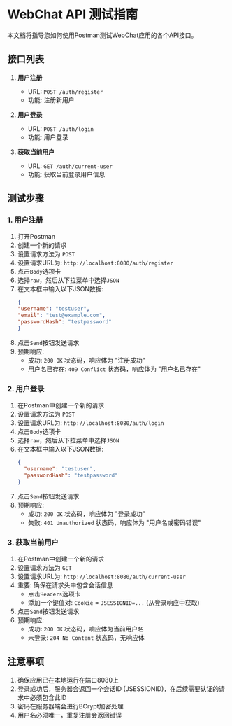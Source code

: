           
# WebChat API 测试指南

本文档将指导您如何使用Postman测试WebChat应用的各个API接口。

## 接口列表

1. **用户注册**
   - URL: `POST /auth/register`
   - 功能: 注册新用户

2. **用户登录**
   - URL: `POST /auth/login`
   - 功能: 用户登录

3. **获取当前用户**
   - URL: `GET /auth/current-user`
   - 功能: 获取当前登录用户信息

## 测试步骤

### 1. 用户注册

1. 打开Postman
2. 创建一个新的请求
3. 设置请求方法为 `POST`
4. 设置请求URL为: `http://localhost:8080/auth/register`
5. 点击`Body`选项卡
6. 选择`raw`，然后从下拉菜单中选择`JSON`
7. 在文本框中输入以下JSON数据:
   ```json
   {
   "username": "testuser",
   "email": "test@example.com",
   "passwordHash": "testpassword"
   }
   ```
8. 点击`Send`按钮发送请求
9. 预期响应:
   - 成功: `200 OK` 状态码，响应体为 "注册成功"
   - 用户名已存在: `409 Conflict` 状态码，响应体为 "用户名已存在"

### 2. 用户登录

1. 在Postman中创建一个新的请求
2. 设置请求方法为 `POST`
3. 设置请求URL为: `http://localhost:8080/auth/login`
4. 点击`Body`选项卡
5. 选择`raw`，然后从下拉菜单中选择`JSON`
6. 在文本框中输入以下JSON数据:
   ```json
   {
     "username": "testuser",
     "passwordHash": "testpassword"
   }
   ```
7. 点击`Send`按钮发送请求
8. 预期响应:
   - 成功: `200 OK` 状态码，响应体为 "登录成功"
   - 失败: `401 Unauthorized` 状态码，响应体为 "用户名或密码错误"

### 3. 获取当前用户

1. 在Postman中创建一个新的请求
2. 设置请求方法为 `GET`
3. 设置请求URL为: `http://localhost:8080/auth/current-user`
4. 重要: 确保在请求头中包含会话信息
   - 点击`Headers`选项卡
   - 添加一个键值对: `Cookie` = `JSESSIONID=...` (从登录响应中获取)
5. 点击`Send`按钮发送请求
6. 预期响应:
   - 成功: `200 OK` 状态码，响应体为当前用户名
   - 未登录: `204 No Content` 状态码，无响应体

## 注意事项

1. 确保应用已在本地运行在端口8080上
2. 登录成功后，服务器会返回一个会话ID (JSESSIONID)，在后续需要认证的请求中必须包含此ID
3. 密码在服务器端会进行BCrypt加密处理
4. 用户名必须唯一，重复注册会返回错误
        
